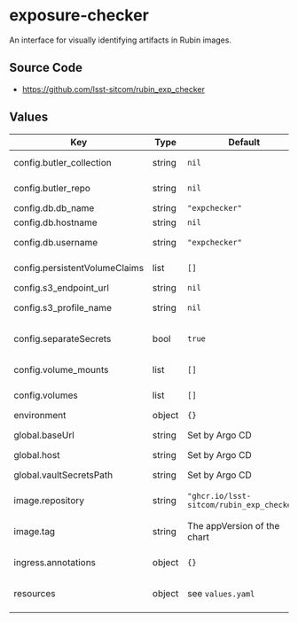 # exposure-checker

An interface for visually identifying artifacts in Rubin images.

## Source Code

* <https://github.com/lsst-sitcom/rubin_exp_checker>

## Values

| Key | Type | Default | Description |
|-----|------|---------|-------------|
| config.butler_collection | string | `nil` | Default collection in the butler |
| config.butler_repo | string | `nil` | Butler path or alias to use |
| config.db.db_name | string | `"expchecker"` | Name of database |
| config.db.hostname | string | `nil` | Database configuration |
| config.db.username | string | `"expchecker"` | Username for DB connection |
| config.persistentVolumeClaims | list | `[]` | PersistentVolumeClaims to create. |
| config.s3_endpoint_url | string | `nil` | Object store URL |
| config.s3_profile_name | string | `nil` | Profile to use for object store bucket. |
| config.separateSecrets | bool | `true` | Whether to use the new secrets management scheme |
| config.volume_mounts | list | `[]` | Mount points for additional volumes |
| config.volumes | list | `[]` | Additional volumes to attach |
| environment | object | `{}` | Environment variables |
| global.baseUrl | string | Set by Argo CD | Base URL for the environment |
| global.host | string | Set by Argo CD | Host name for ingress |
| global.vaultSecretsPath | string | Set by Argo CD | Base path for Vault secrets |
| image.repository | string | `"ghcr.io/lsst-sitcom/rubin_exp_checker"` | rubin_exp_checker image to use |
| image.tag | string | The appVersion of the chart | Tag of rubin_exp_checker image to use |
| ingress.annotations | object | `{}` | Additional annotations to add to the ingress |
| resources | object | see `values.yaml` | Resource limits and requests for the nodejs pod |
